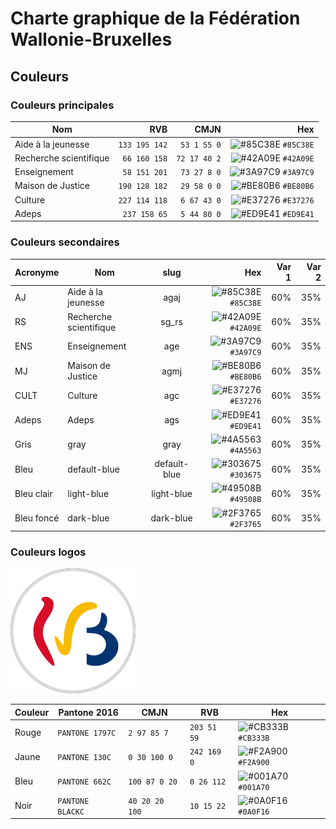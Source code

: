 # Charte graphique de la Fédération Wallonie-Bruxelles

## Couleurs

### Couleurs principales

| Nom | RVB | CMJN | Hex |
| --- | ---:| ---:| ---:|
| Aide à la jeunesse | `133 195 142` | `53 1 55 0` | ![#85C38E](https://placehold.co/15x15/85C38E/85C38E.png) `#85C38E` |
| Recherche scientifique | `66 160 158` |  `72 17 40 2` | ![#42A09E](https://placehold.co/15x15/42A09E/42A09E.png) `#42A09E` |
| Enseignement | `58 151 201` | `73 27 8 0` | ![#3A97C9](https://placehold.co/15x15/3A97C9/3A97C9.png) `#3A97C9` |
| Maison de Justice | `190 128 182` | `29 58 0 0` | ![#BE80B6](https://placehold.co/15x15/BE80B6/BE80B6.png) `#BE80B6` |
| Culture | `227 114 118` | `6 67 43 0` | ![#E37276](https://placehold.co/15x15/E37276/E37276.png) `#E37276` |
| Adeps | `237 158 65` | `5 44 80 0` | ![#ED9E41](https://placehold.co/15x15/ED9E41/ED9E41.png) `#ED9E41` |

### Couleurs secondaires

| Acronyme | Nom  | slug | Hex | Var 1 | Var 2 |
| --- | --- |:---:| ---:| ---:| ---:|
| AJ | Aide à la jeunesse | agaj | ![#85C38E](https://placehold.co/15x15/85C38E/85C38E.png) `#85C38E` | 60% | 35% |
| RS | Recherche scientifique | sg_rs | ![#42A09E](https://placehold.co/15x15/42A09E/42A09E.png) `#42A09E` | 60% | 35% |
| ENS | Enseignement | age |  ![#3A97C9](https://placehold.co/15x15/3A97C9/3A97C9.png) `#3A97C9` | 60% | 35% |
| MJ | Maison de Justice | agmj | ![#BE80B6](https://placehold.co/15x15/BE80B6/BE80B6.png) `#BE80B6` | 60% | 35% |
| CULT | Culture | agc | ![#E37276](https://placehold.co/15x15/E37276/E37276.png) `#E37276`| 60% | 35% |
| Adeps | Adeps | ags | ![#ED9E41](https://placehold.co/15x15/ED9E41/ED9E41.png) `#ED9E41` | 60% | 35% |
| Gris | gray | gray | ![#4A5563](https://placehold.co/15x15/4A5563/4A5563.png) `#4A5563` | 60% | 35% |
| Bleu | default-blue | default-blue  | ![#303675](https://placehold.co/15x15/303675/303675.png) `#303675` | 60% | 35% |
| Bleu clair | light-blue | light-blue | ![#49508B](https://placehold.co/15x15/49508B/49508B.png) `#49508B` | 60% | 35% |
| Bleu foncé | dark-blue | dark-blue | ![#2F3765](https://placehold.co/15x15/2F3765/2F3765.png) `#2F3765` | 60% | 35% |

### Couleurs logos

![logo](https://raw.githubusercontent.com/data-cfwb/charte-graphique/0f4c172f9f1598abe7030dca3abc2c5c9d443621/pastilles_PNG/logo_FWB_couleur.png)

| Couleur | Pantone 2016 | CMJN | RVB | Hex |
| --- | --- | --- | --- | --- |
| Rouge | `PANTONE 1797C` |  `2 97 85 7` |  `203 51 59` | ![#CB333B](https://placehold.co/15x15/CB333B/CB333B.png) `#CB333B` |
| Jaune | `PANTONE 130C` |  `0 30 100 0` |  `242 169 0` | ![#F2A900](https://placehold.co/15x15/F2A900/F2A900.png) `#F2A900` |
| Bleu | `PANTONE 662C` |  `100 87 0 20` |  `0 26 112` | ![#001A70](https://placehold.co/15x15/001A70/001A70.png) `#001A70` |
| Noir | `PANTONE BLACKC` |  `40 20 20 100` |  `10 15 22` | ![#0A0F16](https://placehold.co/15x15/0A0F16/0A0F16.png) `#0A0F16` |
